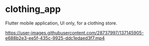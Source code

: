 # clothing_app

Flutter mobile application, UI only, for a clothing store.



https://user-images.githubusercontent.com/28737997/137145905-e688b2e3-ee5f-435c-9925-ddc1edaed3f7.mp4

